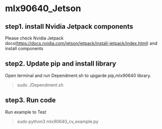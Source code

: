 # mlx90640_Jetson

## step1. install Nvidia Jetpack components 
  Please check Nvidia Jetpack docs(https://docs.nvidia.com/jetson/jetpack/install-jetpack/index.html) and install components  
## step2. Update pip  and install library
  Open terminal and run Dependment.sh to upgarde pip,mlx90640 library.  
  > sudo ./Dependment.sh  
## step3. Run code 
    
  Run example to Test  
  > sudo python3 mlx90640_cv_example.py  



